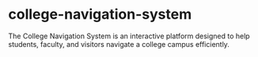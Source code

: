 # college-navigation-system
The College Navigation System is an interactive platform designed to help students, faculty, and visitors navigate a college campus efficiently.
